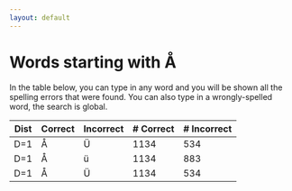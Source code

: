 ```yaml
---
layout: default
---
```


# Words starting with Å

In the table below, you can type in any word and you will be shown all the spelling errors that were found. You can also type in a wrongly-spelled word, the search is global.

<table id="spelltable" class="display">
<thead>
<tr>
<th>Dist</th>
<th>Correct</th>
<th>Incorrect</th>
<th># Correct</th>
<th># Incorrect</th>
</tr>
</thead>
<tbody>

<tr><td>D=1</td><td>Å</td><td>Ü</td><td>1134</td><td>534</td></tr>

<tr><td>D=1</td><td>Å</td><td>ü</td><td>1134</td><td>883</td></tr>

<tr><td>D=1</td><td>Å</td><td>Ü</td><td>1134</td><td>534</td></tr>

</tbody>
</table>

<script type="text/javascript">
$(document).ready( function () {
    $('#spelltable').DataTable({ autoFill: true });
} );
</script>
